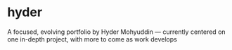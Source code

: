 # hyder
A focused, evolving portfolio by Hyder Mohyuddin — currently centered on one in-depth project, with more to come as work develops
